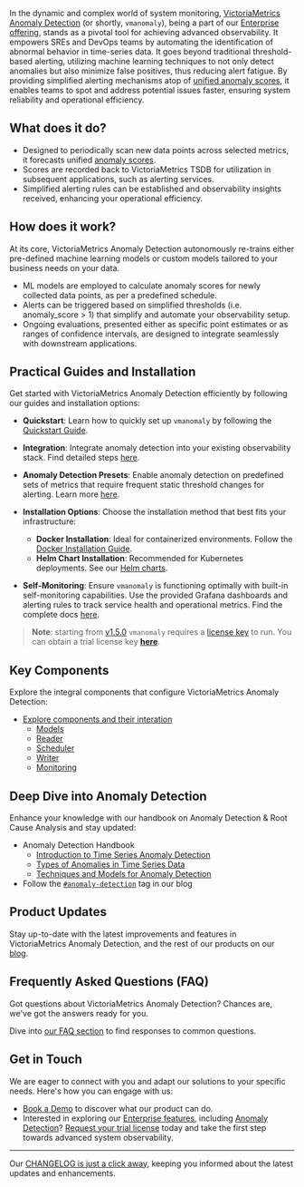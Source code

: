 In the dynamic and complex world of system monitoring, [VictoriaMetrics Anomaly Detection](https://victoriametrics.com/products/enterprise/anomaly-detection/) (or shortly, `vmanomaly`), being a part of our [Enterprise offering](https://victoriametrics.com/products/enterprise/), stands as a pivotal tool for achieving advanced observability. It empowers SREs and DevOps teams by automating the identification of abnormal behavior in time-series data. It goes beyond traditional threshold-based alerting, utilizing machine learning techniques to not only detect anomalies but also minimize false positives, thus reducing alert fatigue. By providing simplified alerting mechanisms atop of [unified anomaly scores](https://docs.victoriametrics.com/anomaly-detection/components/models/#vmanomaly-output), it enables teams to spot and address potential issues faster, ensuring system reliability and operational efficiency.

## What does it do?
- Designed to periodically scan new data points across selected metrics, it forecasts unified [anomaly scores](https://docs.victoriametrics.com/anomaly-detection/faq/#what-is-anomaly-score).
- Scores are recorded back to VictoriaMetrics TSDB for utilization in subsequent applications, such as alerting services.
- Simplified alerting rules can be established and observability insights received, enhancing your operational efficiency.

## How does it work?
At its core, VictoriaMetrics Anomaly Detection autonomously re-trains either pre-defined machine learning models or custom models tailored to your business needs on your data.

- ML models are employed to calculate anomaly scores for newly collected data points, as per a predefined schedule.
- Alerts can be triggered based on simplified thresholds (i.e. anomaly_score > 1) that simplify and automate your observability setup.
- Ongoing evaluations, presented either as specific point estimates or as ranges of confidence intervals, are designed to integrate seamlessly with downstream applications.

## Practical Guides and Installation

Get started with VictoriaMetrics Anomaly Detection efficiently by following our guides and installation options:

- **Quickstart**: Learn how to quickly set up `vmanomaly` by following the [Quickstart Guide](https://docs.victoriametrics.com/anomaly-detection/quickstart/).
- **Integration**: Integrate anomaly detection into your existing observability stack. Find detailed steps [here](https://docs.victoriametrics.com/anomaly-detection/guides/guide-vmanomaly-vmalert/).
- **Anomaly Detection Presets**: Enable anomaly detection on predefined sets of metrics that require frequent static threshold changes for alerting. Learn more [here](https://docs.victoriametrics.com/anomaly-detection/presets/).

- **Installation Options**: Choose the installation method that best fits your infrastructure:
    - **Docker Installation**: Ideal for containerized environments. Follow the [Docker Installation Guide](https://docs.victoriametrics.com/anomaly-detection/quickstart/#docker).
    - **Helm Chart Installation**: Recommended for Kubernetes deployments. See our [Helm charts](https://github.com/VictoriaMetrics/helm-charts/tree/master/charts/victoria-metrics-anomaly).

- **Self-Monitoring**: Ensure `vmanomaly` is functioning optimally with built-in self-monitoring capabilities. Use the provided Grafana dashboards and alerting rules to track service health and operational metrics. Find the complete docs [here](https://docs.victoriametrics.com/anomaly-detection/self-monitoring/).

> **Note**: starting from [v1.5.0](https://docs.victoriametrics.com/anomaly-detection/changelog/#v150) `vmanomaly` requires a [license key](https://docs.victoriametrics.com/anomaly-detection/quickstart/#licensing) to run. You can obtain a trial license key [**here**](https://victoriametrics.com/products/enterprise/trial/).

## Key Components
Explore the integral components that configure VictoriaMetrics Anomaly Detection:
* [Explore components and their interation](https://docs.victoriametrics.com/anomaly-detection/components/)
    - [Models](https://docs.victoriametrics.com/anomaly-detection/components/models/)
    - [Reader](https://docs.victoriametrics.com/anomaly-detection/components/reader/)
    - [Scheduler](https://docs.victoriametrics.com/anomaly-detection/components/scheduler/)
    - [Writer](https://docs.victoriametrics.com/anomaly-detection/components/writer/)
    - [Monitoring](https://docs.victoriametrics.com/anomaly-detection/components/monitoring/)

## Deep Dive into Anomaly Detection
Enhance your knowledge with our handbook on Anomaly Detection & Root Cause Analysis and stay updated:
* Anomaly Detection Handbook
    - [Introduction to Time Series Anomaly Detection](https://victoriametrics.com/blog/victoriametrics-anomaly-detection-handbook-chapter-1/)
    - [Types of Anomalies in Time Series Data](https://victoriametrics.com/blog/victoriametrics-anomaly-detection-handbook-chapter-2/)
    - [Techniques and Models for Anomaly Detection](https://victoriametrics.com/blog/victoriametrics-anomaly-detection-handbook-chapter-3/)
* Follow the [`#anomaly-detection`](https://victoriametrics.com/blog/tags/anomaly-detection/) tag in our blog

## Product Updates
Stay up-to-date with the latest improvements and features in VictoriaMetrics Anomaly Detection, and the rest of our products on our [blog](https://victoriametrics.com/blog/tags/product-updates/).

## Frequently Asked Questions (FAQ)
Got questions about VictoriaMetrics Anomaly Detection? Chances are, we've got the answers ready for you. 

Dive into [our FAQ section](https://docs.victoriametrics.com/anomaly-detection/faq/) to find responses to common questions.

## Get in Touch
We are eager to connect with you and adapt our solutions to your specific needs. Here's how you can engage with us:
* [Book a Demo](https://calendly.com/victoriametrics-anomaly-detection) to discover what our product can do.
* Interested in exploring our [Enterprise features](https://victoriametrics.com/products/enterprise), including [Anomaly Detection](https://victoriametrics.com/products/enterprise/anomaly-detection)? [Request your trial license](https://victoriametrics.com/products/enterprise/trial/) today and take the first step towards advanced system observability.

---
Our [CHANGELOG is just a click away](https://docs.victoriametrics.com/anomaly-detection/changelog/), keeping you informed about the latest updates and enhancements.
